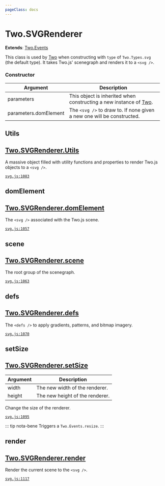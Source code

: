 ```yaml
---
pageClass: docs
---
```


# Two.SVGRenderer


<div class="extends">

__Extends__: [Two.Events](/docs/events/)

</div>


This class is used by [Two](/docs/) when constructing with `type` of `Two.Types.svg` (the default type). It takes Two.js' scenegraph and renders it to a `<svg />`.


<div class="meta">
  <custom-button text="Source" type="source" href="https://github.com/jonobr1/two.js/blob/dev/src/renderers/svg.js" />
</div>



### Constructor


| Argument | Description |
| ---- | ----------- |
|  parameters  | This object is inherited when constructing a new instance of [Two](/docs/). |
|  parameters.domElement  | The `<svg />` to draw to. If none given a new one will be constructed. |



<div class="static member ">

## Utils

<h2 class="longname" aria-hidden="true"><a href="#Utils"><span class="prefix">Two.SVGRenderer.</span><span class="shortname">Utils</span></a></h2>










<div class="properties">

A massive object filled with utility functions and properties to render Two.js objects to a `<svg />`.

</div>








<div class="meta">

  [`svg.js:1083`](https://github.com/jonobr1/two.js/blob/dev/src/renderers/svg.js#L1083)

</div>






</div>



<div class="instance member ">

## domElement

<h2 class="longname" aria-hidden="true"><a href="#domElement"><span class="prefix">Two.SVGRenderer.</span><span class="shortname">domElement</span></a></h2>










<div class="properties">

The `<svg />` associated with the Two.js scene.

</div>








<div class="meta">

  [`svg.js:1057`](https://github.com/jonobr1/two.js/blob/dev/src/renderers/svg.js#L1057)

</div>






</div>



<div class="instance member ">

## scene

<h2 class="longname" aria-hidden="true"><a href="#scene"><span class="prefix">Two.SVGRenderer.</span><span class="shortname">scene</span></a></h2>










<div class="properties">

The root group of the scenegraph.

</div>








<div class="meta">

  [`svg.js:1063`](https://github.com/jonobr1/two.js/blob/dev/src/renderers/svg.js#L1063)

</div>






</div>



<div class="instance member ">

## defs

<h2 class="longname" aria-hidden="true"><a href="#defs"><span class="prefix">Two.SVGRenderer.</span><span class="shortname">defs</span></a></h2>










<div class="properties">

The `<defs />` to apply gradients, patterns, and bitmap imagery.

</div>








<div class="meta">

  [`svg.js:1070`](https://github.com/jonobr1/two.js/blob/dev/src/renderers/svg.js#L1070)

</div>






</div>



<div class="instance function ">

## setSize

<h2 class="longname" aria-hidden="true"><a href="#setSize"><span class="prefix">Two.SVGRenderer.</span><span class="shortname">setSize</span></a></h2>












<div class="params">

| Argument | Description |
| ---- | ----------- |
|  width  | The new width of the renderer. |
|  height  | The new height of the renderer. |
</div>




<div class="description">

Change the size of the renderer.

</div>



<div class="meta">

  [`svg.js:1095`](https://github.com/jonobr1/two.js/blob/dev/src/renderers/svg.js#L1095)

</div>



<div class="tags">


::: tip nota-bene
Triggers a `Two.Events.resize`.
:::


</div>




</div>



<div class="instance function ">

## render

<h2 class="longname" aria-hidden="true"><a href="#render"><span class="prefix">Two.SVGRenderer.</span><span class="shortname">render</span></a></h2>















<div class="description">

Render the current scene to the `<svg />`.

</div>



<div class="meta">

  [`svg.js:1117`](https://github.com/jonobr1/two.js/blob/dev/src/renderers/svg.js#L1117)

</div>






</div>


